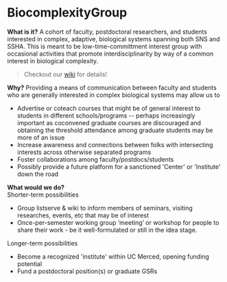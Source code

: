 # BiocomplexityGroup

**What is it?**
A cohort of faculty, postdoctoral researchers, and students interested in complex, adaptive, biological systems spanning both SNS and SSHA. This is meant to be low-time-committment interest group with occasional activities that promote interdisciplinarity by way of a common interest in biological complexity.

> Checkout our [wiki](https://github.com/biocomplexity/BiocomplexityGroup/wiki) for details!

**Why?**
Providing a means of communication between faculty and students who are generally interested in complex biological systems may allow us to

* Advertise or coteach courses that might be of general interest to students in different schools/programs -- perhaps increasingly important as coconvened graduate courses are discouraged and obtaining the threshold attendance among graduate students may be more of an issue   
* Increase awareness and connections between folks with intersecting interests across otherwise separated programs   
* Foster collaborations among faculty/postdocs/students   
* Possibly provide a future platform for a sanctioned 'Center' or 'Institute' down the road     

**What would we do?**  
Shorter-term possibilities

* Group listserve & wiki to inform members of seminars, visiting researches, events, etc that may be of interest  
* Once-per-semester working group ‘meeting’ or workshop for people to share their work - be it well-formulated or still in the idea stage.     

Longer-term possibilities

* Become a recognized 'institute' within UC Merced, opening funding potential   
* Fund a postdoctoral position(s) or graduate GSRs  

